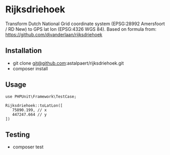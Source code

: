 # Rijksdriehoek
Transform Dutch National Grid coordinate system (EPSG:28992 Amersfoort / RD New) to GPS lat lon (EPSG:4326 WGS 84).
Based on formula from: https://github.com/djvanderlaan/rijksdriehoek


## Installation
* git clone git@github.com:astalpaert/rijksdriehoek.git
* composer install

## Usage
``` use PHPUnit\Framework\TestCase; ```
```
Rijksdriehoek::toLatLon([
   75890.199, // x
   447247.664 // y
])
```
## Testing
* composer test